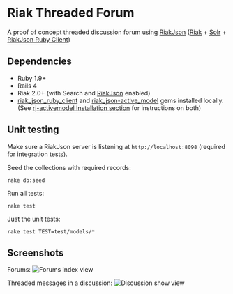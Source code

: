 Riak Threaded Forum
===================

A proof of concept threaded discussion forum 
using [RiakJson](https://github.com/basho-labs/riak_json) ([Riak](https://github.com/basho/riak) + 
[Solr](https://github.com/basho/yokozuna) + 
[RiakJson Ruby Client](https://github.com/basho-labs/riak_json_ruby_client))

## Dependencies
 - Ruby 1.9+
 - Rails 4
 - Riak 2.0+ (with Search and [RiakJson](https://github.com/basho-labs/riak_json) enabled)
 - [riak_json_ruby_client](https://github.com/basho-labs/riak_json_ruby_client) and
   [riak_json-active_model](https://github.com/dmitrizagidulin/rj-activemodel) gems installed locally.
   (See [rj-activemodel Installation section](https://github.com/dmitrizagidulin/rj-activemodel#installation) for instructions on both)

## Unit testing
Make sure a RiakJson server is listening at ```http://localhost:8098``` 
(required for integration tests).

Seed the collections with required records:
```
rake db:seed
```
Run all tests:
```
rake test
```
Just the unit tests:
```
rake test TEST=test/models/*
```

## Screenshots
Forums:
![](https://dl.dropboxusercontent.com/u/76867066/forums.png "Forums index view")

Threaded messages in a discussion:
![](https://dl.dropboxusercontent.com/u/76867066/discussions.png "Discussion show view")
